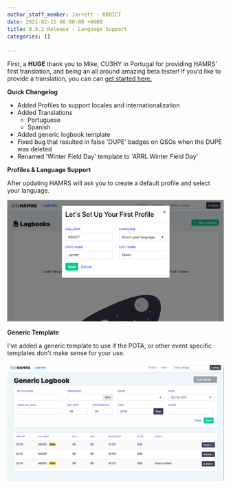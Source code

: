```yaml
---
author_staff_member: Jarrett - KB0ICT
date: 2021-02-15 06:00:00 +0000
title: 0.9.2 Release - Language Support
categories: []

---
```

First, a **HUGE** thank you to Mike, CU3HY in Portugal for providing HAMRS' first translation, and being an all around amazing beta tester! If you'd like to provide a translation, you can can [get started here.](https://community.hamrs.app/t/translation-template "Translation template instructions")

**Quick Changelog**

* Added Profiles to support locales and internationalization
* Added Translations
  * Portuguese
  * Spanish
* Added generic logbook template
* Fixed bug that resulted in false 'DUPE' badges on QSOs when the DUPE was deleted
* Renamed 'Winter Field Day' template to 'ARRL Winter Field Day'

**Profiles & Language Support**

After updating HAMRS will ask you to create a default profile and select your language. 

![](/uploads/screen-shot-2021-02-15-at-5-13-45-pm.png)

**Generic Template**

I've added a generic template to use if the POTA, or other event specific templates don't make sense for your use.

![](/uploads/screen-shot-2021-02-15-at-5-16-19-pm.png)